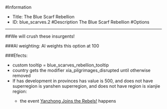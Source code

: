 #Information
 - Title: The Blue Scarf Rebellion
 - ID: blue_scarves.2
#Description
The Blue Scarf Rebellion
#Options

___
##We will crush these insurgents!

###AI weighting:
AI weights this option at 100


###Efects:<ul><li>custom tooltip = blue_scarves_rebellion_tooltip</li><li>country gets the modifier xia_pilgrimages_disrupted until otherwise removed</li><li>If has development in provinces has value is 500, and does not have superregion is yanshen superregion, and does not have region is xianjie region:</li><ul><li>the event [Yanzhong Joins the Rebels!](../events/yanzhong_joins_the_rebels.md) happens</li></ul></ul>
